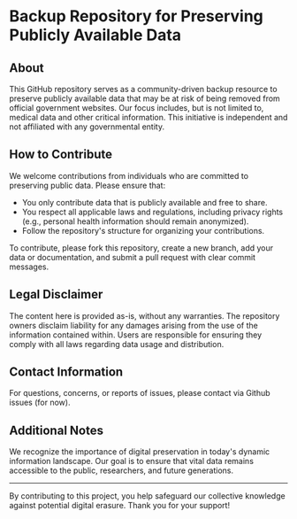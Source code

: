 # Backup Repository for Preserving Publicly Available Data

## About

This GitHub repository serves as a community-driven backup resource to preserve publicly available data that may be at risk of being removed from official government websites. Our focus includes, but is not limited to, medical data and other critical information. This initiative is independent and not affiliated with any governmental entity.

## How to Contribute

We welcome contributions from individuals who are committed to preserving public data. Please ensure that:

- You only contribute data that is publicly available and free to share.
- You respect all applicable laws and regulations, including privacy rights (e.g., personal health information should remain anonymized).
- Follow the repository's structure for organizing your contributions.

To contribute, please fork this repository, create a new branch, add your data or documentation, and submit a pull request with clear commit messages.

## Legal Disclaimer

The content here is provided as-is, without any warranties. The repository owners disclaim liability for any damages arising from the use of the information contained within. Users are responsible for ensuring they comply with all laws regarding data usage and distribution.

## Contact Information

For questions, concerns, or reports of issues, please contact via Github issues (for now).

## Additional Notes

We recognize the importance of digital preservation in today's dynamic information landscape. Our goal is to ensure that vital data remains accessible to the public, researchers, and future generations.

---

By contributing to this project, you help safeguard our collective knowledge against potential digital erasure. Thank you for your support!
